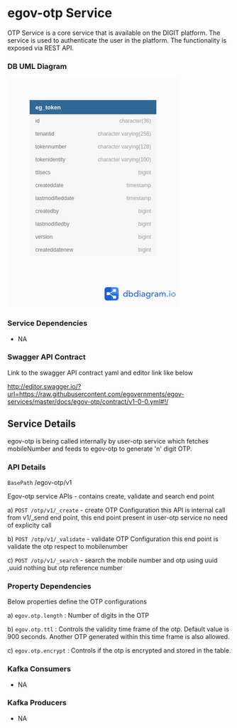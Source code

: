 
# egov-otp Service

OTP Service is a core service that is available on the DIGIT platform.  The service is used to authenticate the user in the platform.
The functionality is exposed via REST API.



### DB UML Diagram

![DB UML](./images/egov-otp.png)



### Service Dependencies

- NA



### Swagger API Contract

Link to the swagger API contract yaml and editor link like below

http://editor.swagger.io/?url=https://raw.githubusercontent.com/egovernments/egov-services/master/docs/egov-otp/contract/v1-0-0.yml#!/



## Service Details

egov-otp is being called internally by user-otp service which fetches mobileNumber and feeds to egov-otp to generate 'n' digit OTP. 



### API Details

`BasePath` /egov-otp/v1

Egov-otp service APIs - contains create, validate and search end point

a) `POST /otp/v1/_create`   - create OTP Configuration this API is internal call from v1/_send end point, this end point present in user-otp service no need of explicity call

b) `POST /otp/v1/_validate` - validate OTP Configuration this end point is validate the otp respect to mobilenumber

c) `POST /otp/v1/_search`   - search the mobile number and otp using uuid ,uuid nothing but otp reference number



### Property Dependencies

Below properties define the OTP configurations 

a)  `egov.otp.length`  : Number of digits in the OTP 

b)  `egov.otp.ttl`     : Controls the validity time frame of the otp. Default value is 900 seconds. Another OTP generated within this time frame is also allowed. 

c)  `egov.otp.encrypt` : Controls if the otp is encrypted and stored in the table.



### Kafka Consumers

- NA

### Kafka Producers

- NA
